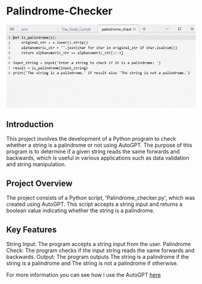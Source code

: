 # Palindrome-Checker
![The Code](https://github.com/sanmyyung/Palindrome-Checker/blob/main/palindrome.JPG)

## Introduction
This project involves the development of a Python program to check whether a string is a palindrome or not using AutoGPT. The purpose of this program is to determine if a given string reads the same forwards and backwards, which is useful in various applications such as data validation and string manipulation.

## Project Overview
The project consists of a Python script, 'Palindrome_checker.py', which was created using AutoGPT. This script accepts a string input and returns a boolean value indicating whether the string is a palindrome.

## Key Features
String Input: The program accepts a string input from the user.
Palindrome Check: The program checks if the input string reads the same forwards and backwards.
Output: The program outputs The string is a palindrome if the string is a palindrome and The string is not a palindrome if otherwise.

For more information you can see how i use the AutoGPT [here]()
